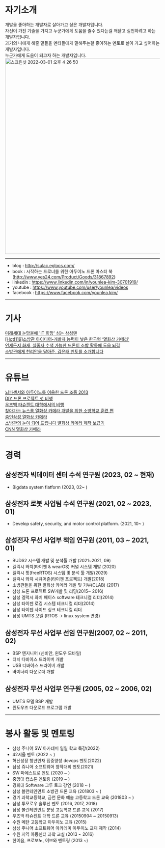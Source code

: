 # 자기소개
개발을 좋아하는 개발자로 살아가고 싶은 개발자입니다.    
자신이 가진 기술을 가지고 누군가에게 도움을 줄수 있다는걸 깨닫고 실천하려고 하는 개발자입니다.   
과거의 나에게 해줄 말들을 멘티들에게 말해주는걸 좋아하는 멘토로 살아 가고 싶어하는 개발자입니다.   
누군가에게 도움이 되고자 하는 개발자입니다.    
<img width="638" alt="스크린샷 2022-03-01 오후 4 26 50" src="https://user-images.githubusercontent.com/1435846/156124148-ee4eb6ea-60d5-4712-a7e7-339b28dcda5d.png">

<hr/>     

+ blog : http://sulac.egloos.com/     
+ book : 시작하는 드로너를 위한 아두이노 드론 마스터 북 (http://www.yes24.com/Product/Goods/31867892)     
+ linkedin : https://www.linkedin.com/in/younlea-kim-30701919/    
+ youtube : https://www.youtube.com/user/younlea/videos    
+ facebook : https://www.facebook.com/younlea.kim/      

<hr/>    

# 기사     
[미래세대 눈망울에 'IT 희망' 심는 삼성맨](https://news.mt.co.kr/mtview.php?no=2015052016225907055, "news link")      
[[Hot!119]소방관 아이디어-개발자 능력이 낳은 한국형 ‘열화상 카메라’](https://www.fpn119.co.kr/92309, "news link")        
[언제든지 화재, 실종자 수색 가능한 드론이 소방 활동에 도움 되길](https://www.fpn119.co.kr/149484, "news link")       
[소방관에게 천리안을 달아준, 김윤래 멘토를 소개합니다](https://blog.naver.com/sw_maestro/222424498772, "news link")          

<hr/>

# 유튜브     
[뇌파센서와 아두이노를 이용한 드론 조종 2013](https://youtu.be/oE9-ULhiBNo, "youtube link")   
[DIY 드론 프로젝트 첫 비행](https://youtu.be/JbdfbkxD9zU, "youtube link")    
[우즈백 타슈켄트 대학에서의 비행](https://www.youtube.com/watch?v=QEQXxTo1OkQ, "youtube link")   
[찾아가는 뉴스룸 열화상 카메라 개발을 위한 소방학교 훈련 편](https://www.youtube.com/watch?v=gpwkQD-H8kM, "youtube link")    
[줌인삼성 열화상 카메라](https://www.youtube.com/watch?v=rXdblUqNZUY, "youtube link")    
[소방관의 눈이 되어 드립니다 열화상 카메라 제작 보급기](https://www.youtube.com/watch?v=PiM4MGmw2zo, "youtube link")    
[CNN 열화상 카메라](https://www.youtube.com/watch?v=gtjNa2lh5fY, "youtube link")     

<hr/>

# 경력   
  
  
## 삼성전자 빅데이터 센터 수석 연구원 (2023, 02 ~ 현재)    
+ Bigdata system flatform (2023, 02~ )     

## 삼성전자 로봇 사업팀 수석 연구원 (2021, 02 ~ 2023, 01)    
+ Develop safety, security, and motor control platform. (2021, 10~ )     

## 삼성전자 무선 사업부 책임 연구원 (2011, 03 ~ 2021, 01)   
+ BUDS2 시스템 개발 및 분석툴 개발 (2021~2021, 09)   
+ 겔럭시 와치(타이젠 & wearOS) 커널 시스템 개발 (2020)    
+ 겔럭시 핏(freeRTOS) 시스템 및 분석 툴 개발(2029)      
+ 겔럭시 와치 시큐어존(타이젠 프로젝트) 개발(2018)      
+ 소방관들을 위한 열화상 카메라 개발 및 기부(CLAB) (2017)   
+ 삼성 드론 프로젝트 SW개발 및 리딩(2015~ 2016)     
+ 삼성 겔럭시 와치 페이스 software 테크니컬 리더(2014)   
+ 삼성 타이젠 로깅 시스템 테크니컬 리더(2014)   
+ 삼성 타이젠 사이드 싱크 테크니컬 리더   
+ 삼성 UMTS 모델 (RTOS -> linux system 변경)   

## 삼성전자 무선 사업부 선임 연구원(2007, 02 ~ 2011, 02)      
+ BSP 엔지니어 (신비안, 윈도우 모바일)      
+ 터치 다비이스 드라이버 개발        
+ USB 디바이스 드라이버 개발    
+ 바이너리 다운로더 개발      
   
## 삼성전자 무선 사업부 연구원 (2005, 02 ~ 2006, 02)      
+ UMTS 모델 BSP 개발   
+ 윈도우즈 다운로드 프로그램 개발       

<hr/>   

# 봉사 활동 및 멘토링   
+ 삼성 주니어 SW 아카데미 일일 학교 특강(2022)
+ 42서울 멘토 (2022 ~ )    
+ 혁신성장 청년인재 집중양성 devops 멘토(2022)  
+ 삼성 쥬니어 소프트웨어 창작대회 멘토(2021)    
+ SW 마에스트로 멘토 (2020 ~ )    
+ 중앙대 캡스톤 멘토링 (2019 ~ )    
+ 경희대 Software 그루 토크 강연 (2018 ~ )     
+ 삼성 볼런테인먼트 소방관 드론 교육 (201803 ~ )   
+ 경기 과학교등학교, 금천 문화 예술 고등학교 드론 교육 (201803 ~ )   
+ 삼성 투모로우 솔루션 멘토 (2016, 2017, 2018)   
+ 삼성 볼런테인먼트 분당 고등학교 드론 교육 (2017)   
+ 우즈백 타슈켄트 대학 드론 교육 (20150904 ~ 20150913)   
+ 수원 메탄 고등학교 아두이노 교육 (2015)   
+ 삼성 주니어 소프트웨어 아카데미 아두이노 교재 제작 (2014)   
+ 수원 지역 아동센터 과학 교실 (2013 ~ 2016)   
+ 한이음, 프로보노, 이브와 멘토링 (2013 ~)   

